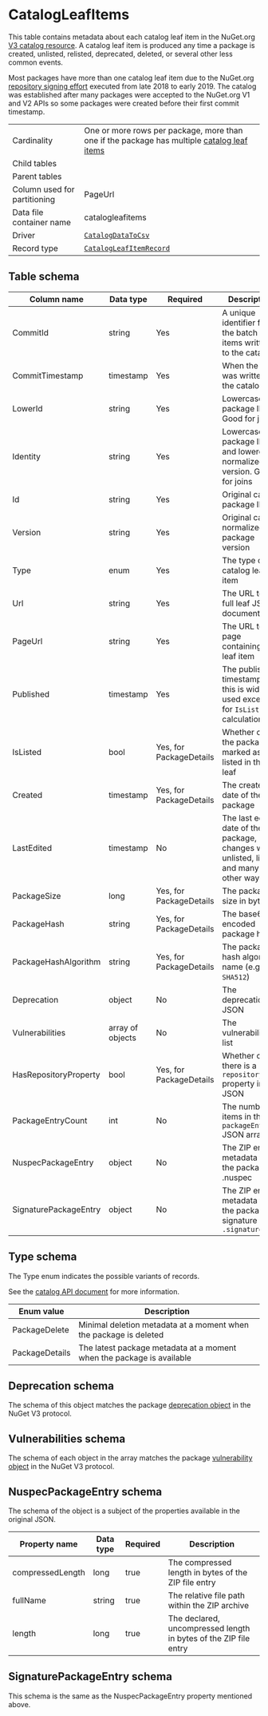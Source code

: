 # CatalogLeafItems

This table contains metadata about each catalog leaf item in the NuGet.org [V3 catalog resource](https://docs.microsoft.com/en-us/nuget/api/catalog-resource).
A catalog leaf item is produced any time a package is created, unlisted, relisted, deprecated, deleted, or several other less common events.

Most packages have more than one catalog leaf item due to the NuGet.org
[repository signing effort](https://devblogs.microsoft.com/nuget/introducing-repository-signatures/) executed from late
2018 to early 2019. The catalog was established after many packages were accepted to the NuGet.org V1 and V2 APIs so
some packages were created before their first commit timestamp.

|                              |                                                                                                                                                                                         |
| ---------------------------- | --------------------------------------------------------------------------------------------------------------------------------------------------------------------------------------- |
| Cardinality                  | One or more rows per package, more than one if the package has multiple [catalog leaf items](https://docs.microsoft.com/en-us/nuget/api/catalog-resource#catalog-item-object-in-a-page) |
| Child tables                 |                                                                                                                                                                                         |
| Parent tables                |                                                                                                                                                                                         |
| Column used for partitioning | PageUrl                                                                                                                                                                                 |
| Data file container name     | catalogleafitems                                                                                                                                                                        |
| Driver                       | [`CatalogDataToCsv`](../drivers/CatalogDataToCsv.md)                                                                                                                                    |
| Record type                  | [`CatalogLeafItemRecord`](../../src/Worker.Logic/CatalogScan/Drivers/CatalogDataToCsv/CatalogLeafItemRecord.cs)                                                                         |

## Table schema

| Column name           | Data type        | Required                | Description                                                                             |
| --------------------- | ---------------- | ----------------------- | --------------------------------------------------------------------------------------- |
| CommitId              | string           | Yes                     | A unique identifier for the batch of items written to the catalog                       |
| CommitTimestamp       | timestamp        | Yes                     | When the item was written to the catalog                                                |
| LowerId               | string           | Yes                     | Lowercase package ID. Good for joins                                                    |
| Identity              | string           | Yes                     | Lowercase package ID and lowercase, normalized version. Good for joins                  |
| Id                    | string           | Yes                     | Original case package ID                                                                |
| Version               | string           | Yes                     | Original case, normalized package version                                               |
| Type                  | enum             | Yes                     | The type of catalog leaf item                                                           |
| Url                   | string           | Yes                     | The URL to the full leaf JSON document                                                  |
| PageUrl               | string           | Yes                     | The URL to the page containing the leaf item                                            |
| Published             | timestamp        | Yes                     | The published timestamp, this is widely used except for `IsListed` calculation          |
| IsListed              | bool             | Yes, for PackageDetails | Whether or not the package is marked as listed in this leaf                             |
| Created               | timestamp        | Yes, for PackageDetails | The created date of the package                                                         |
| LastEdited            | timestamp        | No                      | The last edited date of the package, changes with unlisted, listed, and many other ways |
| PackageSize           | long             | Yes, for PackageDetails | The package size in bytes                                                               |
| PackageHash           | string           | Yes, for PackageDetails | The base64 encoded package hash                                                         |
| PackageHashAlgorithm  | string           | Yes, for PackageDetails | The package hash algorithm name (e.g. `SHA512`)                                         |
| Deprecation           | object           | No                      | The deprecation JSON                                                                    |
| Vulnerabilities       | array of objects | No                      | The vulnerabilities list                                                                |
| HasRepositoryProperty | bool             | Yes, for PackageDetails | Whether or not there is a `repository` property in the JSON                             |
| PackageEntryCount     | int              | No                      | The number of items in the `packageEntries` JSON array                                  |
| NuspecPackageEntry    | object           | No                      | The ZIP entry metadata for the package .nuspec                                          |
| SignaturePackageEntry | object           | No                      | The ZIP entry metadata for the package signature `.signature.p7s`                       |

## Type schema

The Type enum indicates the possible variants of records.

See the [catalog API document](https://docs.microsoft.com/en-us/nuget/api/catalog-resource#item-types) for more information.

| Enum value     | Description                                                           |
| -------------- | --------------------------------------------------------------------- |
| PackageDelete  | Minimal deletion metadata at a moment when the package is deleted     |
| PackageDetails | The latest package metadata at a moment when the package is available |

## Deprecation schema

The schema of this object matches the package [deprecation object](https://learn.microsoft.com/en-us/nuget/api/registration-base-url-resource#package-deprecation) in the NuGet V3 protocol.

## Vulnerabilities schema

The schema of each object in the array matches the package [vulnerability object](https://learn.microsoft.com/en-us/nuget/api/registration-base-url-resource#vulnerabilities) in the NuGet V3 protocol.

## NuspecPackageEntry schema

The schema of the object is a subject of the properties available in the original JSON.

| Property name    | Data type | Required | Description                                                      |
| ---------------- | --------- | -------- | ---------------------------------------------------------------- |
| compressedLength | long      | true     | The compressed length in bytes of the ZIP file entry             |
| fullName         | string    | true     | The relative file path within the ZIP archive                    |
| length           | long      | true     | The declared, uncompressed length in bytes of the ZIP file entry |

## SignaturePackageEntry schema

This schema is the same as the NuspecPackageEntry property mentioned above.
